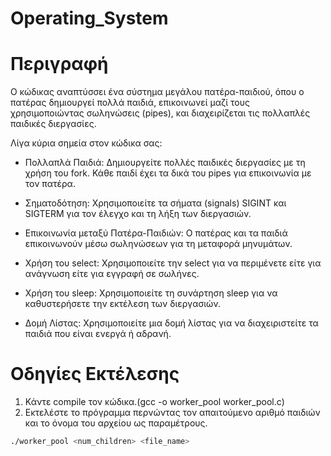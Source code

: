 # Operating_System


# Περιγραφή

Ο κώδικας  αναπτύσσει ένα σύστημα μεγάλου πατέρα-παιδιού, όπου ο πατέρας δημιουργεί πολλά παιδιά, επικοινωνεί μαζί τους χρησιμοποιώντας σωληνώσεις (pipes), και διαχειρίζεται τις πολλαπλές παιδικές διεργασίες.

Λίγα κύρια σημεία στον κώδικα σας:

   * Πολλαπλά Παιδιά: Δημιουργείτε πολλές παιδικές διεργασίες με τη χρήση του fork. Κάθε παιδί έχει τα δικά του pipes για επικοινωνία με τον πατέρα.

   * Σηματοδότηση: Χρησιμοποιείτε τα σήματα (signals) SIGINT και SIGTERM για τον έλεγχο και τη λήξη των διεργασιών.

   * Επικοινωνία μεταξύ Πατέρα-Παιδιών: Ο πατέρας και τα παιδιά επικοινωνούν μέσω σωληνώσεων για τη μεταφορά μηνυμάτων.

   * Χρήση του select: Χρησιμοποιείτε την select για να περιμένετε είτε για ανάγνωση είτε για εγγραφή σε σωλήνες.

   * Χρήση του sleep: Χρησιμοποιείτε τη συνάρτηση sleep για να καθυστερήσετε την εκτέλεση των διεργασιών.

   * Δομή Λίστας: Χρησιμοποιείτε μια δομή λίστας για να διαχειριστείτε τα παιδιά που είναι ενεργά ή αδρανή.
   
   
# Οδηγίες Εκτέλεσης

1. Κάντε compile τον κώδικα.(gcc -o worker_pool worker_pool.c)
2. Εκτελέστε το πρόγραμμα περνώντας τον απαιτούμενο αριθμό παιδιών και το όνομα του αρχείου ως παραμέτρους.

```bash
./worker_pool <num_children> <file_name>

   
   
